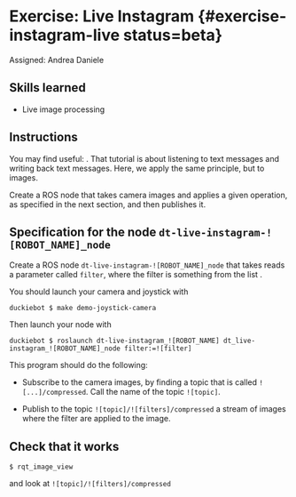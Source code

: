 # Exercise: Live Instagram {#exercise-instagram-live status=beta}

Assigned: Andrea Daniele

## Skills learned

* Live image processing

## Instructions

You may find useful: [](#ros-python-howto).
That tutorial is about listening to text messages and writing back
text messages. Here, we apply the same principle, but to images.

Create a ROS node that takes camera images and applies a given operation,
as specified in the next section, and then publishes it.


## Specification for the node `dt-live-instagram-![ROBOT_NAME]_node`

Create a ROS node `dt-live-instagram-![ROBOT_NAME]_node` that takes reads a parameter called `filter`, where the filter is something from the list [](##instagram-filters). 

You should launch your camera and joystick with

    duckiebot $ make demo-joystick-camera
    
Then launch your node with 

    duckiebot $ roslaunch dt-live-instagram_![ROBOT_NAME] dt_live-instagram_![ROBOT_NAME]_node filter:=![filter]

This program should do the following:

- Subscribe to the camera images, by finding
a topic that is called `![...]/compressed`. Call the name of the
topic `![topic]`.

- Publish to the topic `![topic]/![filters]/compressed` a stream of images
where the filter are applied to the image.


## Check that it works

    $ rqt_image_view
    
and look at `![topic]/![filters]/compressed`
